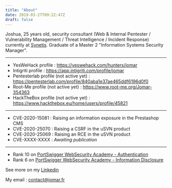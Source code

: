 ```yaml
---
title: "About"
date: 2019-03-27T09:22:47Z
draft: false
---
```


Joshua, 25 years old, security consultant (Web & Internal Pentester / Vulnerability Management / Threat Intelligence / Incident Response) currently at [Synetis](https://www.synetis.com/). Graduate of a Master 2 "Information Systems Security Manager".

---

- YesWeHack profile : https://yeswehack.com/hunters/jomar
- Intigriti profile : https://app.intigriti.com/profile/jomar
- Pentesterlab profile (not active yet) : https://pentesterlab.com/profile/840aba1e37ae465ddf6196d0f0
- Root-Me profile (not active yet) : https://www.root-me.org/Jomar-354363
- HackTheBox profile (not active yet) : https://www.hackthebox.eu/home/users/profile/45821

---

- CVE-2020-15081 : Raising an information exposure in the Prestashop CMS
- CVE-2020-25070 : Raising a CSRF in the uSVN product
- CVE-2020-25069 : Raising an RCE in the uSVN product
- CVE-XXXX-XXXX : _Awaiting publication_

---

- Rank 10 on [PortSwigger WebSecurity Academy - Authentication](https://portswigger.net/web-security/hall-of-fame/authentication)
- Rank 6 on [PortSwigger WebSecurity Academy - Information Disclosure](https://portswigger.net/web-security/hall-of-fame/information-disclosure)

See more on my [Linkedin](https://www.linkedin.com/in/joshua-martinelle-a34911133/)

My email : contact@jomar.fr